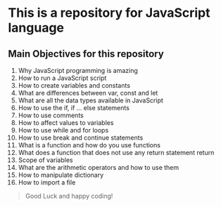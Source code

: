 # This is a repository for JavaScript language

## Main Objectives for this repository
1. Why JavaScript programming is amazing
2. How to run a JavaScript script
3. How to create variables and constants
4. What are differences between var, const and let
5. What are all the data types available in JavaScript
6. How to use the if, if ... else statements
7. How to use comments
8. How to affect values to variables
9. How to use while and for loops
10. How to use break and continue statements
11. What is a function and how do you use functions
12. What does a function that does not use any return statement return
13. Scope of variables
14. What are the arithmetic operators and how to use them
15. How to manipulate dictionary
16. How to import a file

> Good Luck and happy coding!
